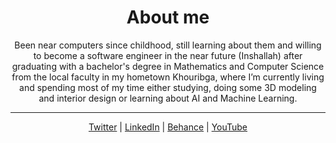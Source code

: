 <div align="center">
<h1>About me</h1>
<p>Been near computers since childhood, still learning about them and willing to become a software engineer in the near future (Inshallah) after graduating with a bachelor's degree in Mathematics and Computer Science from the local faculty in my hometown Khouribga, where I’m currently living and spending most of my time either studying, doing some 3D modeling and interior design or learning about AI and Machine Learning.</p>
 
***

<a href="https://twitter.com/MansariAchraf" target="_blank">Twitter</a> |
<a href="https://www.linkedin.com/in/itsachrafmansari/" target="_blank">LinkedIn</a> |
<a href="https://www.behance.net/itsachrafmansari" target="_blank">Behance</a> |
<a href="https://www.youtube.com/c/itsachrafmansari?sub_confirmation=1" target="_blank">YouTube</a>
</div>
